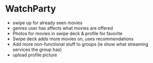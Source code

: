# WatchParty
- swipe up for already seen movies
- genres user has affects what movies are offered
- Photos for movies in swipe deck & profile for favorite
- Swipe deck adds more movies on, uses recommendations
- Add more non-functional stuff to groups (ie show what streaming services the group has)
- upload profile picture
